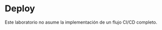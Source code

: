 # Deploy <!-- omit in toc -->

Este laboratorio no asume la implementación de un flujo CI/CD completo.

# 
